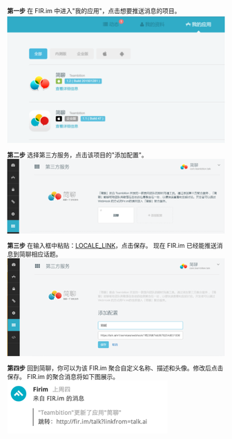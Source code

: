 
**第一步** 在 FIR.im 中进入"我的应用"，点击想要推送消息的项目。
![](/images/inte-guide/sample-firim-1.png)

**第二步** 选择第三方服务，点击该项目的"添加配置"。
![](/images/inte-guide/sample-firim-2.png)

**第三步** 在输入框中粘贴：[LOCALE_LINK](LOCALE_LINK)，点击保存。
现在 FIR.im 已经能推送消息到简聊相应话题。
![](/images/inte-guide/sample-firim-3.png)

**第四步** 回到简聊，你可以为该 FIR.im 聚合自定义名称、描述和头像。修改后点击保存。
FIR.im 的聚合消息将如下图展示。
![](/images/inte-guide/notice-firim.png)
